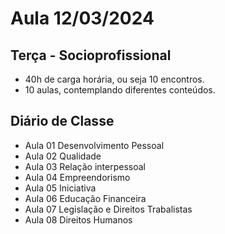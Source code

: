 # Aula 12/03/2024

## Terça - Socioprofissional

- 40h de carga horária, ou seja 10 encontros.
- 10 aulas, contemplando diferentes conteúdos.

## Diário de Classe

- Aula 01 Desenvolvimento Pessoal
- Aula 02 Qualidade
- Aula 03 Relação interpessoal
- Aula 04 Empreendorismo
- Aula 05 Iniciativa
- Aula 06 Educação Financeira
- Aula 07 Legislação e Direitos Trabalistas
- Aula 08 Direitos Humanos

